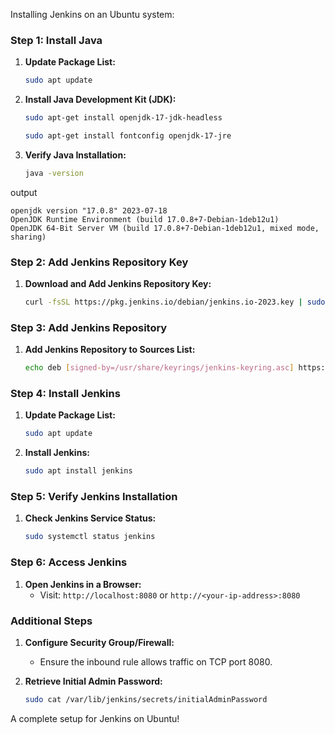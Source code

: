 Installing Jenkins on an Ubuntu system:

### Step 1: Install Java

1. **Update Package List:**
   ```bash
   sudo apt update
   ```

2. **Install Java Development Kit (JDK):**
   ```bash
   sudo apt-get install openjdk-17-jdk-headless
   ```
   ```bash
   sudo apt-get install fontconfig openjdk-17-jre
   ```

3. **Verify Java Installation:**
   ```bash
   java -version
   ```
output 
```
openjdk version "17.0.8" 2023-07-18
OpenJDK Runtime Environment (build 17.0.8+7-Debian-1deb12u1)
OpenJDK 64-Bit Server VM (build 17.0.8+7-Debian-1deb12u1, mixed mode, sharing)

```

### Step 2: Add Jenkins Repository Key

1. **Download and Add Jenkins Repository Key:**
   ```bash
   curl -fsSL https://pkg.jenkins.io/debian/jenkins.io-2023.key | sudo tee /usr/share/keyrings/jenkins-keyring.asc > /dev/null
   ```

### Step 3: Add Jenkins Repository

1. **Add Jenkins Repository to Sources List:**
   ```bash
   echo deb [signed-by=/usr/share/keyrings/jenkins-keyring.asc] https://pkg.jenkins.io/debian-stable binary/ | sudo tee /etc/apt/sources.list.d/jenkins.list > /dev/null
   ```

### Step 4: Install Jenkins

1. **Update Package List:**
   ```bash
   sudo apt update
   ```

2. **Install Jenkins:**
   ```bash
   sudo apt install jenkins
   ```

### Step 5: Verify Jenkins Installation

1. **Check Jenkins Service Status:**
   ```bash
   sudo systemctl status jenkins
   ```

### Step 6: Access Jenkins

1. **Open Jenkins in a Browser:**
   - Visit: `http://localhost:8080` or `http://<your-ip-address>:8080`

### Additional Steps

1. **Configure Security Group/Firewall:**
   - Ensure the inbound rule allows traffic on TCP port 8080.

2. **Retrieve Initial Admin Password:**
   ```bash
   sudo cat /var/lib/jenkins/secrets/initialAdminPassword
   ```

A complete setup for Jenkins on Ubuntu!
